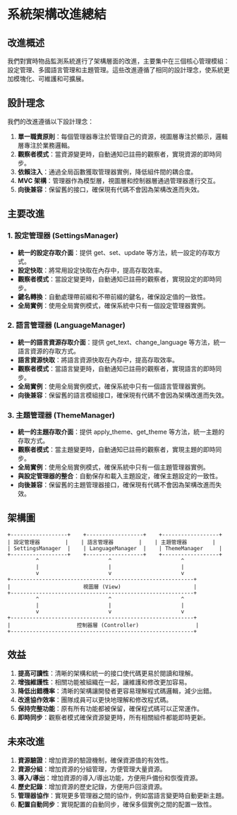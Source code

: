 # 系統架構改進總結

## 改進概述

我們對實時物品監測系統進行了架構層面的改進，主要集中在三個核心管理模組：設定管理、多國語言管理和主題管理。這些改進遵循了相同的設計理念，使系統更加模塊化、可維護和可擴展。

## 設計理念

我們的改進遵循以下設計理念：

1. **單一職責原則**：每個管理器專注於管理自己的資源，視圖層專注於顯示，邏輯層專注於業務邏輯。
2. **觀察者模式**：當資源變更時，自動通知已註冊的觀察者，實現資源的即時同步。
3. **依賴注入**：通過全局函數獲取管理器實例，降低組件間的耦合度。
4. **MVC 架構**：管理器作為模型層，視圖層和控制器層通過管理器進行交互。
5. **向後兼容**：保留舊的接口，確保現有代碼不會因為架構改進而失效。

## 主要改進

### 1. 設定管理器 (SettingsManager)

- **統一的設定存取介面**：提供 get、set、update 等方法，統一設定的存取方式。
- **設定快取**：將常用設定快取在內存中，提高存取效率。
- **觀察者模式**：當設定變更時，自動通知已註冊的觀察者，實現設定的即時同步。
- **鍵名轉換**：自動處理帶前綴和不帶前綴的鍵名，確保設定值的一致性。
- **全局實例**：使用全局實例模式，確保系統中只有一個設定管理器實例。

### 2. 語言管理器 (LanguageManager)

- **統一的語言資源存取介面**：提供 get_text、change_language 等方法，統一語言資源的存取方式。
- **語言資源快取**：將語言資源快取在內存中，提高存取效率。
- **觀察者模式**：當語言變更時，自動通知已註冊的觀察者，實現語言的即時同步。
- **全局實例**：使用全局實例模式，確保系統中只有一個語言管理器實例。
- **向後兼容**：保留舊的語言模組接口，確保現有代碼不會因為架構改進而失效。

### 3. 主題管理器 (ThemeManager)

- **統一的主題存取介面**：提供 apply_theme、get_theme 等方法，統一主題的存取方式。
- **觀察者模式**：當主題變更時，自動通知已註冊的觀察者，實現主題的即時同步。
- **全局實例**：使用全局實例模式，確保系統中只有一個主題管理器實例。
- **與設定管理器的整合**：自動保存和載入主題設定，確保主題設定的一致性。
- **向後兼容**：保留舊的主題管理器接口，確保現有代碼不會因為架構改進而失效。

## 架構圖

```
+------------------+    +------------------+    +------------------+
| 設定管理器        |    | 語言管理器        |    | 主題管理器        |
| SettingsManager  |    | LanguageManager  |    | ThemeManager     |
+------------------+    +------------------+    +------------------+
         ^                      ^                      ^
         |                      |                      |
         v                      v                      v
+----------------------------------------------------------+
|                       視圖層 (View)                       |
+----------------------------------------------------------+
         ^                      ^                      ^
         |                      |                      |
         v                      v                      v
+----------------------------------------------------------+
|                     控制器層 (Controller)                  |
+----------------------------------------------------------+
```

## 效益

1. **提高可讀性**：清晰的架構和統一的接口使代碼更易於閱讀和理解。
2. **增強維護性**：相關功能被組織在一起，讓維護和修改更加容易。
3. **降低出錯機率**：清晰的架構讓開發者更容易理解程式碼邏輯，減少出錯。
4. **改進協作效率**：團隊成員可以更快地理解和修改程式碼。
5. **保持完整功能**：原有所有功能都被保留，確保程式碼可以正常運作。
6. **即時同步**：觀察者模式確保資源變更時，所有相關組件都能即時更新。

## 未來改進

1. **資源驗證**：增加資源的驗證機制，確保資源值的有效性。
2. **資源分組**：增加資源的分組管理，方便管理大量資源。
3. **導入/導出**：增加資源的導入/導出功能，方便用戶備份和恢復資源。
4. **歷史記錄**：增加資源的歷史記錄，方便用戶回滾資源。
5. **管理器協作**：實現更多管理器之間的協作，例如當語言變更時自動更新主題。
6. **配置自動同步**：實現配置的自動同步，確保多個實例之間的配置一致性。 